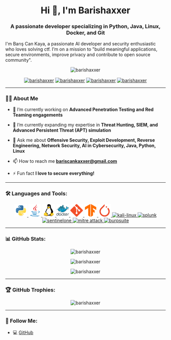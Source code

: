 <!-- Profile Title -->
<h1 align="center">Hi 👋, I'm Barishaxxer</h1>
<h3 align="center">A passionate developer specializing in Python, Java, Linux, Docker, and Git</h3>
I'm Barış Can Kaya, a passionate AI developer and security enthusiastic who loves solving ctf. I’m on a mission to "build meaningful applications, secure environments, improve privacy and contribute to open source community".


<!-- Profile Views Counter -->
<p align="center"> 
  <img src="https://komarev.com/ghpvc/?username=barishaxxer&label=Profile%20views&color=0e75b6&style=flat" alt="barishaxxer" /> 
</p>

<!-- Social Media Links -->
<p align="center">
  <a href="https://twitter.com/barishaxxer" target="blank"><img align="center" src="https://img.shields.io/badge/Twitter-%231DA1F2.svg?style=for-the-badge&logo=Twitter&logoColor=white" alt="barishaxxer" /></a>
  <a href="https://www.linkedin.com/in/baris-can-kaya/" target="blank"><img align="center" src="https://img.shields.io/badge/LinkedIn-%230077B5.svg?style=for-the-badge&logo=linkedin&logoColor=white" alt="barishaxxer" /></a>
  <a href="https://stackoverflow.com/users/barishaxxer" target="blank"><img align="center" src="https://img.shields.io/badge/Stack%20Overflow-FE7A16?style=for-the-badge&logo=stack-overflow&logoColor=white" alt="barishaxxer" /></a>
  <a href="https://dev.to/barishaxxer" target="blank"><img align="center" src="https://img.shields.io/badge/Dev.to-0A0A0A?style=for-the-badge&logo=dev.to&logoColor=white" alt="barishaxxer" /></a>
</p>

<!-- About Me Section -->
---

### 👨‍💻 About Me

- 🔭 I’m currently working on **Advanced Penetration Testing and Red Teaming engagements**

- 🌱 I’m currently expanding my expertise in **Threat Hunting, SIEM, and Advanced Persistent Threat (APT) simulation**

- 💬 Ask me about **Offensive Security, Exploit Development, Reverse Engineering, Network Security, AI in Cybersecurity, Java, Python, Linux**
  
- 📫 How to reach me **bariscankaxxer@gmail.com**

- ⚡ Fun fact **I love to secure everything!**

<!-- Skills Section -->
---

### 🛠️ Languages and Tools:

<p align="center">
  <a href="https://www.python.org" target="_blank" rel="noreferrer"> 
    <img src="https://raw.githubusercontent.com/devicons/devicon/master/icons/python/python-original.svg" alt="python" width="40" height="40"/> 
  </a> 
  <a href="https://www.java.com" target="_blank" rel="noreferrer"> 
    <img src="https://raw.githubusercontent.com/devicons/devicon/master/icons/java/java-original.svg" alt="java" width="40" height="40"/> 
  </a> 
  <a href="https://www.linux.org" target="_blank" rel="noreferrer"> 
    <img src="https://raw.githubusercontent.com/devicons/devicon/master/icons/linux/linux-original.svg" alt="linux" width="40" height="40"/> 
  </a> 
  <a href="https://www.docker.com" target="_blank" rel="noreferrer"> 
    <img src="https://raw.githubusercontent.com/devicons/devicon/master/icons/docker/docker-original-wordmark.svg" alt="docker" width="40" height="40"/> 
  </a>
  <a href="https://git-scm.com/" target="_blank" rel="noreferrer"> 
    <img src="https://raw.githubusercontent.com/devicons/devicon/master/icons/git/git-original.svg" alt="git" width="40" height="40"/> 
  </a>
   <a href="https://www.tensorflow.org/" target="_blank" rel="noreferrer"> 
    <img src="https://raw.githubusercontent.com/devicons/devicon/master/icons/tensorflow/tensorflow-original.svg" alt="tensorflow" width="40" height="40"/> 
  </a> 
  <a href="https://pytorch.org/" target="_blank" rel="noreferrer"> 
    <img src="https://raw.githubusercontent.com/devicons/devicon/master/icons/pytorch/pytorch-original.svg" alt="pytorch" width="40" height="40"/> 
  </a>
  <a href="https://www.kali.org/" target="_blank" rel="noreferrer"> 
    <img src="https://www.kali.org/images/kali-logo.svg" alt="kali-linux" width="40" height="40"/>
  </a>
  <a href="https://www.splunk.com/" target="_blank" rel="noreferrer"> 
    <img src="https://www.splunk.com/content/dam/splunk2/images/icons/Splunk-Logo.png" alt="splunk" width="80" height="40"/>
  </a>
  <a href="https://www.sentinelone.com/" target="_blank" rel="noreferrer"> 
    <img src="https://www.sentinelone.com/wp-content/uploads/2021/04/sentinelone-logo.svg" alt="sentinelone" width="100" height="40"/>
  </a>
  <a href="https://attack.mitre.org/" target="_blank" rel="noreferrer"> 
    <img src="https://attack.mitre.org/images/attack-logo.svg" alt="mitre attack" width="60" height="40"/>
  </a>
  <a href="https://www.burpsuite.com/" target="_blank" rel="noreferrer"> 
    <img src="https://portswigger.net/bappstore/images/burp-100x100.png" alt="burpsuite" width="40" height="40"/>
  </a>
</p>

<!-- GitHub Stats -->
---

### 📊 GitHub Stats:
<p align="center">
  <img src="https://github-readme-stats.vercel.app/api?username=barishaxxer&show_icons=true&theme=dark&locale=en" alt="barishaxxer" />
</p>

<p align="center">
  <img src="https://github-readme-streak-stats.herokuapp.com/?user=barishaxxer&theme=dark" alt="barishaxxer" />
</p>

<p align="center">
  <img src="https://github-readme-stats.vercel.app/api/top-langs?username=barishaxxer&show_icons=true&locale=en&layout=compact&theme=dark" alt="barishaxxer" />
</p>

<!-- GitHub Trophies -->
---

### 🏆 GitHub Trophies:
<p align="center">
  <img src="https://github-profile-trophy.vercel.app/?username=barishaxxer&theme=onedark" alt="barishaxxer" />
</p>

<!-- Profile Footer -->
---

### 🌟 Follow Me:

- 💻 [GitHub](https://github.com/barishaxxer)
